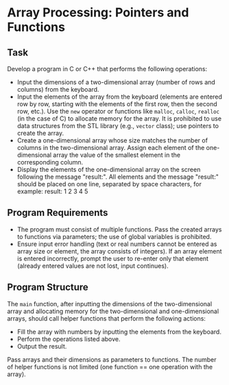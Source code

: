 # Array Processing: Pointers and Functions

## Task
Develop a program in C or C++ that performs the following operations:
- Input the dimensions of a two-dimensional array (number of rows and columns) from the keyboard.
- Input the elements of the array from the keyboard (elements are entered row by row, starting with the elements of the first row, then the second row, etc.). Use the `new` operator or functions like `malloc`, `calloc`, `realloc` (in the case of C) to allocate memory for the array. It is prohibited to use data structures from the STL library (e.g., `vector` class); use pointers to create the array.
- Create a one-dimensional array whose size matches the number of columns in the two-dimensional array. Assign each element of the one-dimensional array the value of the smallest element in the corresponding column.
- Display the elements of the one-dimensional array on the screen following the message "result:". All elements and the message "result:" should be placed on one line, separated by space characters, for example:
result: 1 2 3 4 5

## Program Requirements
- The program must consist of multiple functions. Pass the created arrays to functions via parameters; the use of global variables is prohibited.
- Ensure input error handling (text or real numbers cannot be entered as array size or element, the array consists of integers). If an array element is entered incorrectly, prompt the user to re-enter only that element (already entered values are not lost, input continues).

## Program Structure
The `main` function, after inputting the dimensions of the two-dimensional array and allocating memory for the two-dimensional and one-dimensional arrays, should call helper functions that perform the following actions:
- Fill the array with numbers by inputting the elements from the keyboard.
- Perform the operations listed above.
- Output the result.

Pass arrays and their dimensions as parameters to functions. The number of helper functions is not limited (one function == one operation with the array).


